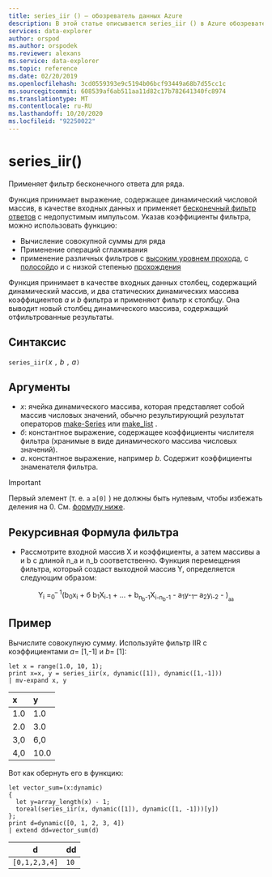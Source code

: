 ```yaml
---
title: series_iir () — обозреватель данных Azure
description: В этой статье описывается series_iir () в Azure обозреватель данных.
services: data-explorer
author: orspod
ms.author: orspodek
ms.reviewer: alexans
ms.service: data-explorer
ms.topic: reference
ms.date: 02/20/2019
ms.openlocfilehash: 3cd0559393e9c5194b06bcf93449a68b7d55cc1c
ms.sourcegitcommit: 608539af6ab511aa11d82c17b782641340fc8974
ms.translationtype: MT
ms.contentlocale: ru-RU
ms.lasthandoff: 10/20/2020
ms.locfileid: "92250022"
---
```

# <a name="series_iir"></a>series_iir()

Применяет фильтр бесконечного ответа для ряда.  

Функция принимает выражение, содержащее динамический числовой массив, в качестве входных данных и применяет [бесконечный фильтр ответов](https://en.wikipedia.org/wiki/Infinite_impulse_response) с недопустимым импульсом. Указав коэффициенты фильтра, можно использовать функцию:
* Вычисление совокупной суммы для ряда
* Применение операций сглаживания
* применение различных фильтров с [высоким уровнем прохода](https://en.wikipedia.org/wiki/High-pass_filter), с [полосой](https://en.wikipedia.org/wiki/Band-pass_filter)до и с низкой степенью [прохождения](https://en.wikipedia.org/wiki/Low-pass_filter)

Функция принимает в качестве входных данных столбец, содержащий динамический массив, и два статических динамических массива коэффициентов *a* и *b* фильтра и применяют фильтр к столбцу. Она выводит новый столбец динамического массива, содержащий отфильтрованные результаты.  

## <a name="syntax"></a>Синтаксис

`series_iir(`*x* `,` *b* `,` *a*`)`

## <a name="arguments"></a>Аргументы

* *x*: ячейка динамического массива, которая представляет собой массив числовых значений, обычно результирующий результат операторов [make-Series](make-seriesoperator.md) или [make_list](makelist-aggfunction.md) .
* *б*: константное выражение, содержащее коэффициенты числителя фильтра (хранимые в виде динамического массива числовых значений).
* *а*. константное выражение, например *b*. Содержит коэффициенты знаменателя фильтра.

> [!IMPORTANT]
> Первый элемент (т. е. `a` `a[0]` ) не должны быть нулевым, чтобы избежать деления на 0. См. [формулу ниже](#the-filters-recursive-formula).

## <a name="the-filters-recursive-formula"></a>Рекурсивная Формула фильтра

* Рассмотрите входной массив X и коэффициенты, а затем массивы a и b с длиной n_a и n_b соответственно. Функция перемещения фильтра, который создаст выходной массив Y, определяется следующим образом:

<div align="center">
Y<sub>i</sub> =<sub>0</sub><sup>– 1</sup>(b<sub>0</sub>x<sub>i</sub> 
 + б b<sub>1</sub>X<sub>i-1</sub> + ... + b<sub>n<sub>b</sub>-1</sub>X<sub>i-n<sub>b</sub>-1</sub> 
 - a<sub>1</sub>y-<sub>1</sub>– a<sub>2</sub>y<sub>i-2</sub> - )<sub><sub>a</sub></sub><sub><sub>a</sub></sub>
</div>

## <a name="example"></a>Пример

Вычислите совокупную сумму. Используйте фильтр IIR с коэффициентами *a*= [1,-1] и *b*= [1]:  

<!-- csl: https://help.kusto.windows.net:443/Samples -->
```kusto
let x = range(1.0, 10, 1);
print x=x, y = series_iir(x, dynamic([1]), dynamic([1,-1]))
| mv-expand x, y
```

| x | y |
|:--|:--|
|1.0|1.0|
|2.0|3.0|
|3,0|6,0|
|4,0|10.0|

Вот как обернуть его в функцию:

<!-- csl: https://help.kusto.windows.net:443/Samples -->
```kusto
let vector_sum=(x:dynamic)
{
  let y=array_length(x) - 1;
  toreal(series_iir(x, dynamic([1]), dynamic([1, -1]))[y])
};
print d=dynamic([0, 1, 2, 3, 4])
| extend dd=vector_sum(d)
```

|d            |dd  |
|-------------|----|
|`[0,1,2,3,4]`|`10`|
